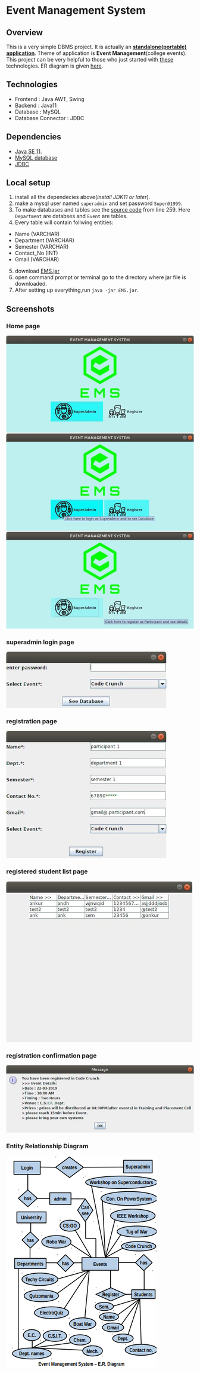 # Event Management System

## Overview
This is a very simple DBMS project. It is actually an [**standalone(portable) application**](https://www.quora.com/What-is-a-standalone-application). Theme of application is **Event Management**(college events). This project can be very helpful to those who just started with [these](#technologies) technologies. ER diagram is given [here](#entityrelationshipdiagram).

## Technologies

- Frontend : Java AWT, Swing
- Backend : Java11
- Database : MySQL
- Database Connector : JDBC

## Dependencies

- [Java SE 11](https://www.oracle.com/java/technologies/javase-jdk11-downloads.html).
- [MySQL database](https://www.mysql.com/downloads/)
- [JDBC](https://dev.mysql.com/downloads/connector/j/5.1.html)

## Local setup

1. install all the dependecies above(_install JDK11 or later_). 
2. make a mysql user named ```superadmin``` and set password ```Super@1999```.
3. To make databases and tables see the [source code](https://github.com/Sheldon1999/Event_Management/blob/master/Source_Code.java) from line 259. Here ```Department``` are databses and ```Event``` are tables.
4. Every table will contain follwing entities:
  - Name (VARCHAR)
  - Department (VARCHAR)
  - Semester (VARCHAR)
  - Contact_No (INT)
  - Gmail (VARCHAR)
5. download [EMS.jar](https://github.com/Sheldon1999/Event_Management/blob/master/EMS.jar)
6. open command prompt or terminal go to the directory where jar file is downloaded.
7. After setting up everything,run ```java -jar EMS.jar```.

## Screenshots

### Home page

![Home_page](https://github.com/Sheldon1999/Event_Management/blob/master/screenshots/image3.jpg)
![Home page](https://github.com/Sheldon1999/Event_Management/blob/master/screenshots/image2.jpg)
![Home page](https://github.com/Sheldon1999/Event_Management/blob/master/screenshots/image7.jpg)

### superadmin login page

![superadmin login page](https://github.com/Sheldon1999/Event_Management/blob/master/screenshots/image5.jpg)

### registration page

![registration page](https://github.com/Sheldon1999/Event_Management/blob/master/screenshots/image6.jpg)

### registered student list page

![registered students](https://github.com/Sheldon1999/Event_Management/blob/master/screenshots/image4.jpg)

### registration confirmation page

![registration confirmed](https://github.com/Sheldon1999/Event_Management/blob/master/screenshots/image9.jpg)

### Entity Relationship Diagram

![er diagram](https://github.com/Sheldon1999/Event_Management/blob/master/screenshots/image8.png)
